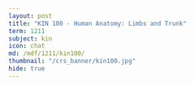 ```yaml
---
layout: post
title: "KIN 100 - Human Anatomy: Limbs and Trunk"
term: 1211
subject: kin
icon: chat
md: /mdf/1211/kin100/
thumbnail: "/crs_banner/kin100.jpg"
hide: true
---
```

